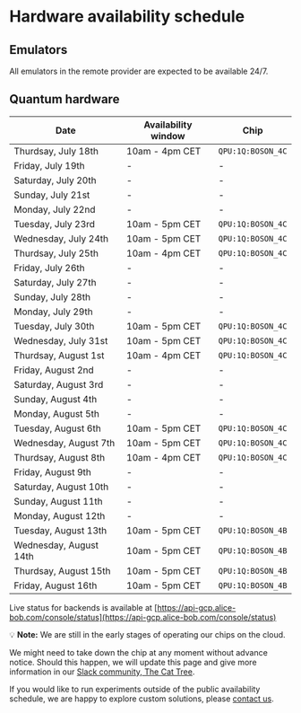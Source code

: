 # Hardware availability schedule

## Emulators

All emulators in the remote provider are expected to be available 24/7.

## Quantum hardware

| Date | Availability window | Chip |
| --- | --- | --- |
| Thurdsay, July 18th | 10am - 4pm CET | `QPU:1Q:BOSON_4C` |
| Friday, July 19th | - | - |
| Saturday, July 20th  | - | - |
| Sunday, July 21st | - | - |
| Monday, July 22nd | - | - |
| Tuesday, July 23rd | 10am - 5pm CET | `QPU:1Q:BOSON_4C` |
| Wednesday, July 24th | 10am - 5pm CET | `QPU:1Q:BOSON_4C` |
| Thurdsay, July 25th | 10am - 4pm CET | `QPU:1Q:BOSON_4C` |
| Friday, July 26th | - | - |
| Saturday, July 27th  | - | - |
| Sunday, July 28th | - | - |
| Monday, July 29th | - | - |
| Tuesday, July 30th | 10am - 5pm CET | `QPU:1Q:BOSON_4C` |
| Wednesday, July 31st | 10am - 5pm CET | `QPU:1Q:BOSON_4C` |
| Thurdsay, August 1st | 10am - 4pm CET | `QPU:1Q:BOSON_4C` |
| Friday, August 2nd | - | - |
| Saturday, August 3rd | - | - |
| Sunday, August 4th | - | - |
| Monday, August 5th | - | - |
| Tuesday, August 6th | 10am - 5pm CET | `QPU:1Q:BOSON_4C` |
| Wednesday, August 7th | 10am - 5pm CET | `QPU:1Q:BOSON_4C` |
| Thurdsay, August 8th | 10am - 4pm CET | `QPU:1Q:BOSON_4C` |
| Friday, August 9th | - | - |
| Saturday, August 10th | - | - |
| Sunday, August 11th | - | - |
| Monday, August 12th | - | - |
| Tuesday, August 13th | 10am - 5pm CET | `QPU:1Q:BOSON_4B` |
| Wednesday, August 14th | 10am - 5pm CET | `QPU:1Q:BOSON_4B` |
| Thurdsay, August 15th | 10am - 5pm CET | `QPU:1Q:BOSON_4B` |
| Friday, August 16th | 10am - 5pm CET | `QPU:1Q:BOSON_4B` |

Live status for backends is available at [https://api-gcp.alice-bob.com/console/status](https://api-gcp.alice-bob.com/console/status)

💡 **Note:** We are still in the early stages of operating our chips on the cloud.

We might need to take down the chip at any moment without advance notice. Should this happen, we will update this page and give more information in our [Slack community, The Cat Tree](https://join.slack.com/t/the-cat-tree/shared_invite/zt-2cg0a3rno-PP~AaUztS3dtiRyzsawlnQ).

If you would like to run experiments outside of the public availability schedule, we are happy to explore custom solutions, please [contact us](../contact_us.md).